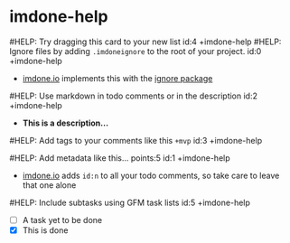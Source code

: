 imdone-help
====
#HELP: Try dragging this card to your new list id:4 +imdone-help
#HELP: Ignore files by adding `.imdoneignore` to the root of your project. id:0 +imdone-help
- [imdone.io](https://imdone.io) implements this with the [ignore package](https://www.npmjs.com/package/ignore)

#HELP: Use markdown in todo comments or in the description id:2 +imdone-help
- **This is a description...**

#HELP: Add tags to your comments like this `+mvp` id:3 +imdone-help

#HELP: Add metadata like this... points:5 id:1 +imdone-help
- [imdone.io](https://imdone.io) adds `id:n` to all your todo comments, so take care to leave that one alone

#HELP: Include subtasks using GFM task lists id:5 +imdone-help
- [ ] A task yet to be done
- [x] This is done
